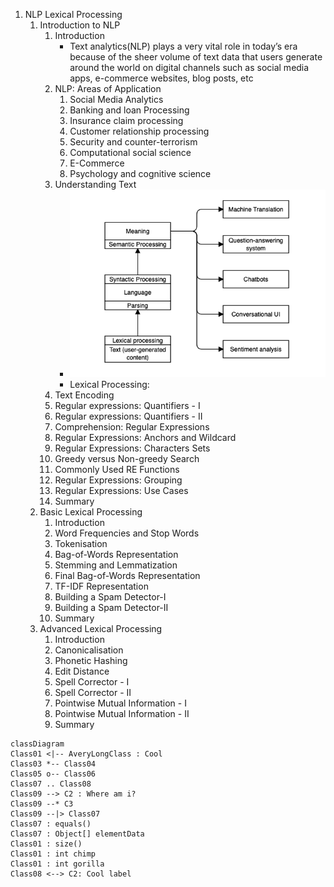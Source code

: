 1. NLP Lexical Processing
    1. Introduction to NLP
        1. Introduction
            - Text analytics(NLP) plays a very vital role in today’s era because of the sheer volume of text data that users generate around the world on digital channels such as social media apps, e-commerce websites, blog posts, etc
        2. NLP: Areas of Application
            1. Social Media Analytics
            2. Banking and loan Processing
            3. Insurance claim processing
            4. Customer relationship processing
            5. Security and counter-terrorism
            6. Computational social science
            7. E-Commerce
            8. Psychology and cognitive science
        3. Understanding Text
            * ![Flow](https://github.com/RajuMopidevi/Machine-Learning-and-Artificial-Intelligence/blob/main/05-01_LexicalProcessing/05-01_NLP_01.png?raw=true)
            * Lexical Processing: 
        5. Text Encoding
        6. Regular expressions: Quantifiers - I
        7. Regular expressions: Quantifiers - II
        8. Comprehension: Regular Expressions
        9. Regular Expressions: Anchors and Wildcard
        10. Regular Expressions: Characters Sets
        11. Greedy versus Non-greedy Search
        12. Commonly Used RE Functions
        13. Regular Expressions: Grouping
        14. Regular Expressions: Use Cases
        15. Summary
    2. Basic Lexical Processing
        1. Introduction
        2. Word Frequencies and Stop Words
        3. Tokenisation
        4. Bag-of-Words Representation
        5. Stemming and Lemmatization
        6. Final Bag-of-Words Representation
        7. TF-IDF Representation
        8. Building a Spam Detector-I
        9. Building a Spam Detector-II
        10. Summary
    3. Advanced Lexical Processing
        1. Introduction
        2. Canonicalisation
        3. Phonetic Hashing
        4. Edit Distance
        5. Spell Corrector - I
        6. Spell Corrector - II
        7. Pointwise Mutual Information - I
        8. Pointwise Mutual Information - II
        9. Summary

```mermaid
classDiagram
Class01 <|-- AveryLongClass : Cool
Class03 *-- Class04
Class05 o-- Class06
Class07 .. Class08
Class09 --> C2 : Where am i?
Class09 --* C3
Class09 --|> Class07
Class07 : equals()
Class07 : Object[] elementData
Class01 : size()
Class01 : int chimp
Class01 : int gorilla
Class08 <--> C2: Cool label
```
